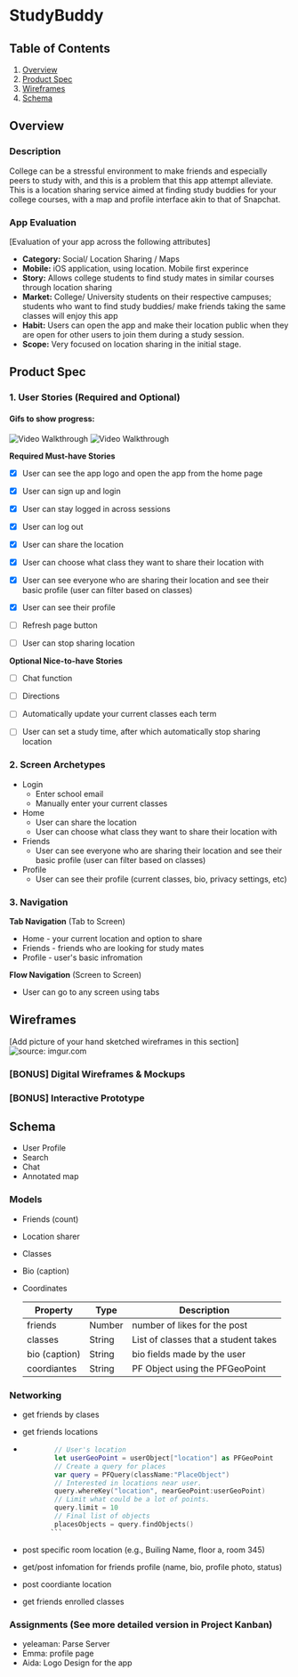 
# StudyBuddy

## Table of Contents
1. [Overview](#Overview)
1. [Product Spec](#Product-Spec)
1. [Wireframes](#Wireframes)
2. [Schema](#Schema)

## Overview
### Description
College can be a stressful environment to make friends and especially peers to study with, and this is a problem that this app attempt alleviate. This is a location sharing service aimed at finding study buddies for your college courses, with a map and profile interface akin to that of Snapchat. 

### App Evaluation
[Evaluation of your app across the following attributes]
- **Category:** Social/ Location Sharing / Maps
- **Mobile:** iOS application, using location. Mobile first experince
- **Story:** Allows college students to find study mates in similar courses through location sharing
- **Market:** College/ University students on their respective campuses; students who want to find study buddies/ make friends taking the same classes will enjoy this app
- **Habit:** Users can open the app and make their location public when they are open for other users to join them during a study session.
- **Scope:** Very focused on location sharing in the initial stage. 

## Product Spec

### 1. User Stories (Required and Optional)


#### Gifs to show progress:
<img src='https://i.imgur.com/asEy19w.gif' title='Video Walkthrough' width='' alt='Video Walkthrough' />
<img src='https://i.imgur.com/cRrf21w.gif' title='Video Walkthrough' width='' alt='Video Walkthrough' />

**Required Must-have Stories**

- [x] User can see the app logo and open the app from the home page
- [x] User can sign up and login
- [x] User can stay logged in across sessions
- [x] User can log out
- [x] User can share the location
- [x] User can choose what class they want to share their location with
- [x] User can see everyone who are sharing their location and see their basic profile (user can filter based on classes)
- [x] User can see their profile
- [ ] Refresh page button
- [ ] User can stop sharing location



**Optional Nice-to-have Stories**

- [ ] Chat function
- [ ] Directions
- [ ] Automatically update your current classes each term
- [ ] User can set a study time, after which automatically stop sharing location


### 2. Screen Archetypes

* Login
   * Enter school email 
   * Manually enter your current classes
* Home
   * User can share the location
   * User can choose what class they want to share their location with
* Friends
    * User can see everyone who are sharing their location and see their basic profile (user can filter based on classes)
* Profile
    * User can see their profile (current classes, bio, privacy settings, etc)

### 3. Navigation

**Tab Navigation** (Tab to Screen)

* Home - your current location and option to share
* Friends - friends who are looking for study mates
* Profile - user's basic infromation

**Flow Navigation** (Screen to Screen)

* User can go to any screen using tabs

## Wireframes
[Add picture of your hand sketched wireframes in this section]
<img src="https://i.imgur.com/hvTgcZY.jpg" title="source: imgur.com" />

### [BONUS] Digital Wireframes & Mockups

### [BONUS] Interactive Prototype

## Schema 
  * User Profile
  * Search
  * Chat
  * Annotated map 

### Models
 * Friends (count)
 * Location sharer
 * Classes
 * Bio (caption)
 * Coordinates


   | Property         | Type     | Description |
   | ---------------- | -------- | ------------|
   | friends          | Number   | number of likes for the post |
   | classes          | String   | List of classes that a student takes |
   | bio (caption)    | String   | bio fields made by the user |
   | coordiantes      | String   | PF Object using the PFGeoPoint |
   


### Networking
- get friends by clases
- get friends locations 

- ```swift
          // User's location
          let userGeoPoint = userObject["location"] as PFGeoPoint
          // Create a query for places
          var query = PFQuery(className:"PlaceObject")
          // Interested in locations near user.
          query.whereKey("location", nearGeoPoint:userGeoPoint)
          // Limit what could be a lot of points.
          query.limit = 10
          // Final list of objects
          placesObjects = query.findObjects()
         ```
- post specific room location (e.g., Builing Name, floor a, room 345)
- get/post infomation for friends profile (name, bio, profile photo, status)
- post coordiante location
- get friends enrolled classes

### Assignments (See more detailed version in Project Kanban)
* yeleaman: Parse Server
* Emma: profile page
* Aida: Logo Design for the app

